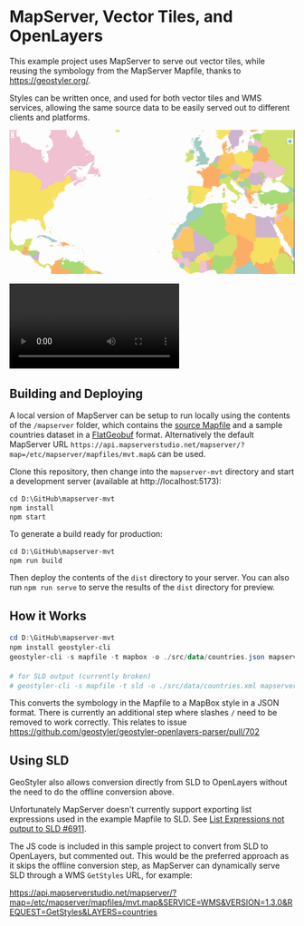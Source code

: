 # MapServer, Vector Tiles, and OpenLayers

This example project uses MapServer to serve out vector tiles, while reusing the symbology from the MapServer Mapfile,
thanks to https://geostyler.org/.

Styles can be written once, and used for both vector tiles and WMS services, allowing the same source data to
be easily served out to different clients and platforms. 

![Demo GIF](https://raw.githubusercontent.com/geographika/mapserver-mvt/main/demo.gif)

![Demo Video](https://raw.githubusercontent.com/geographika/mapserver-mvt/main/demo.mp4)

## Building and Deploying

A local version of MapServer can be setup to run locally using the contents of the `/mapserver` folder, which
contains the [source Mapfile](./mapserver/mvt.map) and a sample countries dataset in a [FlatGeobuf](http://flatgeobuf.org/) format.
Alternatively the default MapServer URL `https://api.mapserverstudio.net/mapserver/?map=/etc/mapserver/mapfiles/mvt.map&` can be used. 

Clone this repository, then change into the `mapserver-mvt` directory and start a development server (available at http://localhost:5173):

```
cd D:\GitHub\mapserver-mvt
npm install
npm start
```

To generate a build ready for production:

```
cd D:\GitHub\mapserver-mvt
npm run build
```

Then deploy the contents of the `dist` directory to your server.  You can also run `npm run serve` to serve the results of the `dist` directory for preview.

## How it Works

```ps1
cd D:\GitHub\mapserver-mvt
npm install geostyler-cli
geostyler-cli -s mapfile -t mapbox -o ./src/data/countries.json mapserver/mvt.map

# for SLD output (currently broken)
# geostyler-cli -s mapfile -t sld -o ./src/data/countries.xml mapserver/mvt.map

```

This converts the symbology in the Mapfile to a MapBox style in a JSON format. 
There is currently an additional step where slashes `/`  need to be removed to work correctly. 
This relates to issue https://github.com/geostyler/geostyler-openlayers-parser/pull/702

## Using SLD

GeoStyler also allows conversion directly from SLD to OpenLayers without the need to do the offline conversion
above. 

Unfortunately MapServer doesn't currently support exporting list expressions used in the example Mapfile to SLD. 
See [List Expressions not output to SLD #6911](https://github.com/MapServer/MapServer/issues/6911). 

The JS code is included in this sample project to convert from SLD to OpenLayers, but commented out. 
This would be the preferred approach as it skips the offline conversion step, as MapServer can dynamically
serve SLD through a WMS `GetStyles` URL, for example:

https://api.mapserverstudio.net/mapserver/?map=/etc/mapserver/mapfiles/mvt.map&SERVICE=WMS&VERSION=1.3.0&REQUEST=GetStyles&LAYERS=countries

